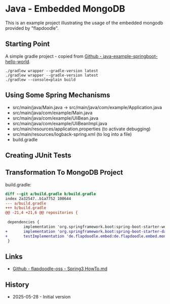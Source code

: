 Java - Embedded MongoDB
=======================

This is an example project illustrating the usage of
the embedded mongodb provided by "flapdoodle".

Starting Point
--------------

A simple gradle project - copied from
[Github - java-example-springboot-hello-world](https://github.com/uli-heller/java-example-springboot-hello-world).

```
./gradlew wrapper --gradle-version latest
./gradlew wrapper --gradle-version latest
./gradlew --console=plain build
```

Using Some Spring Mechanisms
----------------------------

- src/main/java/Main.java -> src/main/java/com/example/Application.java
- src/main/java/com/example/Main.java
- src/main/java/com/example/UliBean.java
- src/main/java/com/example/UliBeanImpl.java
- src/main/resources/application.properties (to activate debugging)
- src/main/resources/logback-spring.xml (to log into a file)
- build.gradle

Creating JUnit Tests
--------------------


Transformation To MongoDB Project
---------------------------------

build.gradle:

```diff
diff --git a/build.gradle b/build.gradle
index 2a32547..b1a7752 100644
--- a/build.gradle
+++ b/build.gradle
@@ -21,4 +21,6 @@ repositories {
 
 dependencies {
        implementation 'org.springframework.boot:spring-boot-starter-web'
+       implementation 'org.springframework.boot:spring-boot-starter-data-mongodb'
+       testImplementation 'de.flapdoodle.embed:de.flapdoodle.embed.mongo.spring3x:4.20.0'
 }
```

Links
-----

- [Github - flapdoodle-oss - Spring3 HowTo.md](https://github.com/flapdoodle-oss/de.flapdoodle.embed.mongo.spring/blob/spring-3.x.x/HowTo.md)

History
-------

- 2025-05-28 - Initial version
